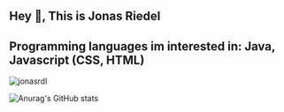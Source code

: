 ## Hey 👋, This is Jonas Riedel
<!--- [![Gmail Badge](https://img.shields.io/badge/-jonasriedel@jonasriedel.com-c14438?style=flat&logo=Gmail&logoColor=white&link=mailto:jonasriedel@jonasriedel.com)](mailto:jonasriedel@jonasriedel.com) [![Github Badge](https://img.shields.io/badge/-jonasrdl-grey?style=flat&logo=github&logoColor=white&link=https://github.com/jonasrdl/)](https://www.github.com/jonasrdl/) [![Twitter Badge](https://img.shields.io/badge/-jvnxs7-00acee?style=flat&logo=twitter&logoColor=white&link=https://twitter.com/jvnxs7/)](https://www.twitter.com/jvnxs7/) <p align='left'>16 years old,
Based in Germany</p>
-->

## Programming languages im interested in: Java, Javascript (CSS, HTML)

<p align=left> <img src=https://komarev.com/ghpvc/?username=jonasrdl alt=jonasrdl /> </p>

![Anurag's GitHub stats](https://github-readme-stats.vercel.app/api?username=jonasrdl&show_icons=true&theme=tokyonight)
<!-- [![Top Langs](https://github-readme-stats.vercel.app/api/top-langs/?username=jonasrdl&layout=compact)](https://github.com/jonasrdl/github-readme-stats) -->
